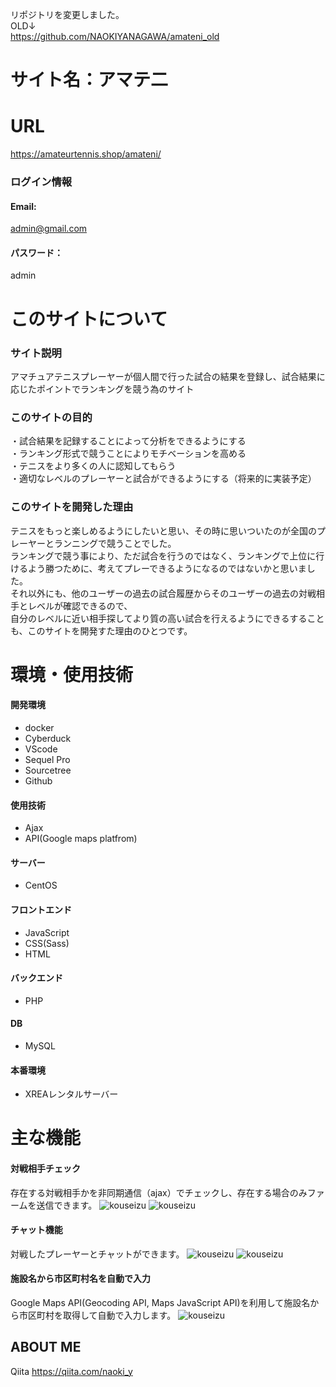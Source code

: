 リポジトリを変更しました。<br>
OLD↓<br>
https://github.com/NAOKIYANAGAWA/amateni_old<br>

# サイト名：アマテ二

# URL
https://amateurtennis.shop/amateni/

### ログイン情報
#### Email:<br>
admin@gmail.com<br>
#### パスワード：<br>
admin<br>

# このサイトについて
### サイト説明
アマチュアテニスプレーヤーが個人間で行った試合の結果を登録し、試合結果に応じたポイントでランキングを競う為のサイト

### このサイトの目的
・試合結果を記録することによって分析をできるようにする<br>
・ランキング形式で競うことによりモチベーションを高める<br>
・テニスをより多くの人に認知してもらう<br>
・適切なレベルのプレーヤーと試合ができるようにする（将来的に実装予定）<br>

### このサイトを開発した理由
テニスをもっと楽しめるようにしたいと思い、その時に思いついたのが全国のプレーヤーとランニングで競うことでした。<br>
ランキングで競う事により、ただ試合を行うのではなく、ランキングで上位に行けるよう勝つために、考えてプレーできるようになるのではないかと思いました。<br>
それ以外にも、他のユーザーの過去の試合履歴からそのユーザーの過去の対戦相手とレベルが確認できるので、<br>
自分のレベルに近い相手探してより質の高い試合を行えるようにできるすることも、このサイトを開発すた理由のひとつです。<br>

# 環境・使用技術
#### 開発環境
   - docker
   - Cyberduck
   - VScode
   - Sequel Pro
   - Sourcetree
   - Github
#### 使用技術
   - Ajax
   - API(Google maps platfrom)
#### サーバー
   - CentOS
#### フロントエンド
   - JavaScript
   - CSS(Sass)
   - HTML
#### バックエンド
   - PHP
#### DB
   - MySQL
#### 本番環境
   - XREAレンタルサーバー
   
# 主な機能
#### 対戦相手チェック
存在する対戦相手かを非同期通信（ajax）でチェックし、存在する場合のみファームを送信できます。
![kouseizu](https://user-images.githubusercontent.com/73929004/144736096-e5195c15-d968-4eff-875c-4de8c0048000.png)
![kouseizu](https://user-images.githubusercontent.com/73929004/144736108-fa79441e-683f-4ab7-b779-90e9c131114d.png)

#### チャット機能
対戦したプレーヤーとチャットができます。
![kouseizu](https://user-images.githubusercontent.com/73929004/145503242-4e5e65af-cae6-41c7-8f05-f982de5d3df3.png)
![kouseizu](https://user-images.githubusercontent.com/73929004/145503444-1eac209f-9861-4757-a08c-b971d4091ada.png)

#### 施設名から市区町村名を自動で入力
Google Maps API(Geocoding API, Maps JavaScript API)を利用して施設名から市区町村を取得して自動で入力します。
![kouseizu](https://user-images.githubusercontent.com/73929004/144736288-1067dcbe-ba66-4c36-98b2-c831fedbe55f.png)

## ABOUT ME
Qiita
https://qiita.com/naoki_y
